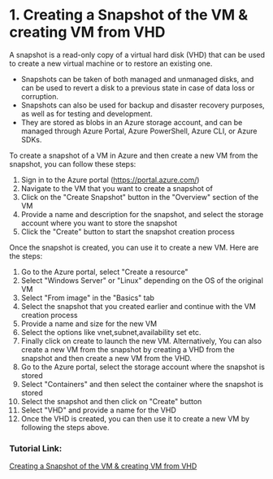 # 1. Creating a Snapshot of the VM & creating VM from VHD

A snapshot is a read-only copy of a virtual hard disk (VHD) that can be used to create a new virtual machine or to restore an existing one. 
- Snapshots can be taken of both managed and unmanaged disks, and can be used to revert a disk to a previous state in case of data loss or corruption. 
- Snapshots can also be used for backup and disaster recovery purposes, as well as for testing and development. 
- They are stored as blobs in an Azure storage account, and can be managed through Azure Portal, Azure PowerShell, Azure CLI, or Azure SDKs.

To create a snapshot of a VM in Azure and then create a new VM from the snapshot, you can follow these steps:

1.	Sign in to the Azure portal (https://portal.azure.com/)
2.	Navigate to the VM that you want to create a snapshot of
3.	Click on the "Create Snapshot" button in the "Overview" section of the VM
4.	Provide a name and description for the snapshot, and select the storage account where you want to store the snapshot
5.	Click the "Create" button to start the snapshot creation process

Once the snapshot is created, you can use it to create a new VM. Here are the steps:

1.	Go to the Azure portal, select "Create a resource"
2.	Select "Windows Server" or "Linux" depending on the OS of the original VM
3.	Select "From image" in the "Basics" tab
4.	Select the snapshot that you created earlier and continue with the VM creation process
5.	Provide a name and size for the new VM
6.	Select the options like vnet,subnet,availability set etc.
7.	Finally click on create to launch the new VM.
Alternatively, You can also create a new VM from the snapshot by creating a VHD from the snapshot and then create a new VM from the VHD.
1.	Go to the Azure portal, select the storage account where the snapshot is stored
2.	Select "Containers" and then select the container where the snapshot is stored
3.	Select the snapshot and then click on "Create" button
4.	Select "VHD" and provide a name for the VHD
5.	Once the VHD is created, you can then use it to create a new VM by following the steps above.


### Tutorial Link:

[Creating a Snapshot of the VM & creating VM from VHD](https://www.youtube.com/watch?v=F5l7a5u3G1Q&ab_channel=HowAzureWorks)


